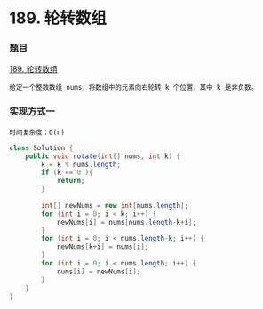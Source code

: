 # 189. 轮转数组

### 题目
[189. 轮转数组](https://leetcode.cn/problems/rotate-array/description/)
```
给定一个整数数组 nums，将数组中的元素向右轮转 k 个位置，其中 k 是非负数。
```

### 实现方式一
```
时间复杂度：O(n)
```

```java
class Solution {
    public void rotate(int[] nums, int k) {
        k = k % nums.length;
        if (k == 0 ){
            return;
        }
        
        int[] newNums = new int[nums.length];
        for (int i = 0; i < k; i++) {
            newNums[i] = nums[nums.length-k+i];
        }
        for (int i = 0; i < nums.length-k; i++) {
            newNums[k+i] = nums[i];
        }
        for (int i = 0; i < nums.length; i++) {
            nums[i] = newNums[i];
        }
    }
}
```